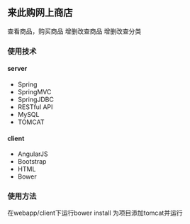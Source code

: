 ## 来此购网上商店

查看商品，购买商品
增删改查商品
增删改查分类
### 使用技术
#### server

*  Spring
*  SpringMVC
*  SpringJDBC
*  RESTful API
*  MySQL
*  TOMCAT
#### client

*  AngularJS
*  Bootstrap
*  HTML
*  Bower
### 使用方法

 在webapp/client下运行bower install
 为项目添加tomcat并运行